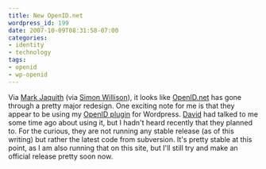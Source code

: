 ```yaml
---
title: New OpenID.net
wordpress_id: 199
date: 2007-10-09T08:31:58-07:00
categories:
- identity
- technology
tags:
- openid
- wp-openid
---
```

Via [Mark Jaquith][] (via [Simon Willison][]), it looks like [OpenID.net][] has gone through a pretty major redesign.
One exciting note for me is that they appear to be using my [OpenID plugin][] for Wordpress.  [David][] had talked to me
some time ago about using it, but I hadn't heard recently that they planned to.  For the curious, they are not running
any stable release (as of this writing) but rather the latest code from subversion.  It's pretty stable at this point,
as I am also running that on this site, but I'll still try and make an official release pretty soon now.

[Mark Jaquith]: http://markjaquith.wordpress.com/2007/10/09/openidnet-relaunches-using-wordpress-23/
[Simon Willison]: http://simonwillison.net/2007/Oct/9/openid/
[OpenID.net]: http://openid.net/
[OpenID plugin]: http://wordpress.org/extend/plugins/openid/
[David]: http://daveman692.livejournal.com/
